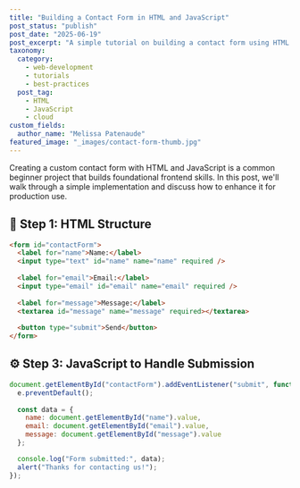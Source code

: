 ```yaml
---
title: "Building a Contact Form in HTML and JavaScript"
post_status: "publish"
post_date: "2025-06-19"
post_excerpt: "A simple tutorial on building a contact form using HTML and vanilla JavaScript."
taxonomy:
  category:
    - web-development
    - tutorials
    - best-practices
  post_tag:
    - HTML
    - JavaScript
    - cloud
custom_fields:
  author_name: "Melissa Patenaude"
featured_image: "_images/contact-form-thumb.jpg"
---
```


Creating a custom contact form with HTML and JavaScript is a common beginner project that builds foundational frontend skills. In this post, we'll walk through a simple implementation and discuss how to enhance it for production use.

## 🔧 Step 1: HTML Structure

```html
<form id="contactForm">
  <label for="name">Name:</label>
  <input type="text" id="name" name="name" required />
  
  <label for="email">Email:</label>
  <input type="email" id="email" name="email" required />
  
  <label for="message">Message:</label>
  <textarea id="message" name="message" required></textarea>
  
  <button type="submit">Send</button>
</form>
```
## ⚙️ Step 3: JavaScript to Handle Submission

```javascript
document.getElementById("contactForm").addEventListener("submit", function(e) {
  e.preventDefault();
  
  const data = {
    name: document.getElementById("name").value,
    email: document.getElementById("email").value,
    message: document.getElementById("message").value
  };

  console.log("Form submitted:", data);
  alert("Thanks for contacting us!");
});
```

